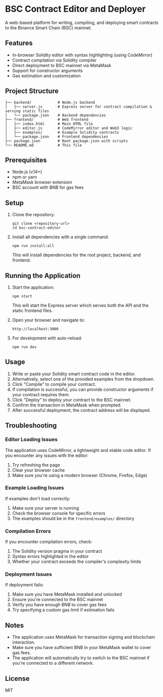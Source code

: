 # BSC Contract Editor and Deployer

A web-based platform for writing, compiling, and deploying smart contracts to the Binance Smart Chain (BSC) mainnet.

## Features

- In-browser Solidity editor with syntax highlighting (using CodeMirror)
- Contract compilation via Solidity compiler
- Direct deployment to BSC mainnet via MetaMask
- Support for constructor arguments
- Gas estimation and customization

## Project Structure

```
├── backend/            # Node.js backend
│   ├── server.js       # Express server for contract compilation & serving static files
│   └── package.json    # Backend dependencies
├── frontend/           # Web frontend
│   ├── index.html      # Main HTML file
│   ├── editor.js       # CodeMirror editor and Web3 logic
│   ├── examples/       # Example Solidity contracts
│   └── package.json    # Frontend dependencies
├── package.json        # Root package.json with scripts
└── README.md           # This file
```

## Prerequisites

- Node.js (v14+)
- npm or yarn
- MetaMask browser extension
- BSC account with BNB for gas fees

## Setup

1. Clone the repository:
   ```
   git clone <repository-url>
   cd bsc-contract-editor
   ```

2. Install all dependencies with a single command:
   ```
   npm run install:all
   ```

   This will install dependencies for the root project, backend, and frontend.

## Running the Application

1. Start the application:
   ```
   npm start
   ```

   This will start the Express server which serves both the API and the static frontend files.

2. Open your browser and navigate to:
   ```
   http://localhost:3000
   ```

3. For development with auto-reload:
   ```
   npm run dev
   ```

## Usage

1. Write or paste your Solidity smart contract code in the editor.
2. Alternatively, select one of the provided examples from the dropdown.
3. Click "Compile" to compile your contract.
4. If compilation is successful, you can provide constructor arguments if your contract requires them.
5. Click "Deploy" to deploy your contract to the BSC mainnet.
6. Confirm the transaction in MetaMask when prompted.
7. After successful deployment, the contract address will be displayed.

## Troubleshooting

### Editor Loading Issues

The application uses CodeMirror, a lightweight and stable code editor. If you encounter any issues with the editor:

1. Try refreshing the page
2. Clear your browser cache
3. Make sure you're using a modern browser (Chrome, Firefox, Edge)

### Example Loading Issues

If examples don't load correctly:

1. Make sure your server is running
2. Check the browser console for specific errors
3. The examples should be in the `frontend/examples/` directory

### Compilation Errors

If you encounter compilation errors, check:

1. The Solidity version pragma in your contract
2. Syntax errors highlighted in the editor
3. Whether your contract exceeds the compiler's complexity limits

### Deployment Issues

If deployment fails:

1. Make sure you have MetaMask installed and unlocked
2. Ensure you're connected to the BSC mainnet
3. Verify you have enough BNB to cover gas fees
4. Try specifying a custom gas limit if estimation fails

## Notes

- The application uses MetaMask for transaction signing and blockchain interaction.
- Make sure you have sufficient BNB in your MetaMask wallet to cover gas fees.
- The application will automatically try to switch to the BSC mainnet if you're connected to a different network.

## License

MIT 